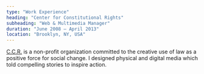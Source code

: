 ```yaml
---
type: "Work Experience"
heading: "Center for Constitutional Rights"
subheading: "Web & Multimedia Manager"
duration: "June 2008 – April 2013"
location: "Brooklyn, NY, USA"
---
```


[C.C.R.](http://ccrjustice.org) is a non-profit organization committed to the creative use of law as a positive force for social change. I designed physical and digital media which told compelling stories to inspire action.
